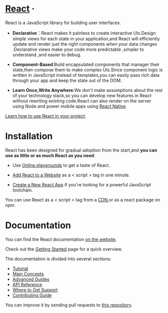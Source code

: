 # [React](https://reactjs.org/) ·
React is a JavaScript library for building user interfaces.
* **Declarative**：React makes it painless to create interactive UIs.Design simple views for each state in your application,and React will efficiently update and render just the right components when your data changes .Declarative views make your code more predictable ,simpler to understand ,and easier to debug.
* **Component-Based**:Build encapsulated components that manager their state,then compose them to make complex UIs.Since component logic is written in JavaScript instead of templates,you can easily pass rich data through your app and keep the state out of the DOM.

* **Learn Once,Write Anywhere**:We don't make assumptions about the rest of your technology stack,so you can develop new features in React without rewriting existing code.React can also render on the server using Node and power mobile apps using [React Native](https://reactnative.dev/).  

[Learn how to use React in your project](https://reactjs.org/docs/getting-started.html).

# Installation
React has been designed for gradual adoption from the start,and **you can use as little or as much React as you need**:
* Use [Online playgrounds](https://reactjs.org/docs/getting-started.html#online-playgrounds) to get a taste of React.

* [Add React to a Website](https://reactjs.org/docs/add-react-to-a-website.html) as a < script > tag in one minute.
* [Create a New React App](https://reactjs.org/docs/create-a-new-react-app.html) if you're looking for a  powerful JavaScript toolchain.

You can use React as a < script > tag from a [CDN](https://reactjs.org/docs/cdn-links.html),or as a react package on npm.

# Documentation
You can find the React documentation [on the website]().

Check out the [Getting Started]() page for a quick overview.

The documentation is divided into several sections:

* [Tutorial]()
* [Main Concepts]()
* [Advanced Guides]()
* [API Reference]()
* [Where to Get Support]()
* [Contributing Guide]()

You can improve it by sending pull requests to [this repository]().

